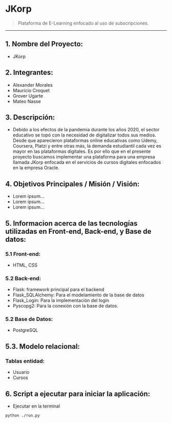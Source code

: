 ﻿# JKorp
>Plataforma de E-Learning enfocado al uso de subscripciones.


____________________

## **1. Nombre del Proyecto:**
- JKorp

## **2. Integrantes:**
- Alexander Morales
- Mauricio Croquet
- Grover Ugarte
- Mateo Nasse

## **3. Descripción:**
- Debido a los efectos de la pandemia durante los años 2020, el sector educativo se topó con la necesidad de digitalizar todos sus medios.
Desde que aparecieron plataformas online educativas como Udemy, Coursera, Platzi y entre otras más, la demanda estudiantil cada vez es mayor
en las plataformas digitales. Es por ello que en el presente proyecto buscamos implementar una plataforma para una empresa llamada JKorp enfocada
en el servicios de cursos digitales enfocados en la empresa Oracle.

## **4. Objetivos Principales / Misión / Visión:**
- Lorem ipsum...
- Lorem ipsum...
- Lorem ipsum...

## **5. Informacion acerca de las tecnologías utilizadas en Front-end, Back-end, y Base de datos:**
### **5.1 Front-end:**
- HTML, CSS

### **5.2 Back-end:**
- Flask: framework principal para el backend
- Flask_SQLAlchemy: Para el modelamiento de la base de datos
- Flask_Login: Para la implementación del login
- Pyscopg2: Para la conexión con la base de datos.

### **5.2 Base de Datos:**
- PostgreSQL

## **5.3. Modelo relacional:**
### Tablas entidad:
- Usuario
- Cursos

## **6. Script a ejecutar para iniciar la aplicación:**
- Ejecutar en la terminal
```shell
python ./run.py
```
